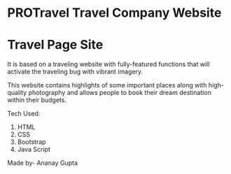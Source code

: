 # PROTravel Travel Company Website

# Travel Page Site

It is based on a traveling website with fully-featured functions that will activate the traveling bug with vibrant imagery. 

This website contains highlights of some important places along with high-quality photography and allows people to book their dream destination within their budgets. 

Tech Used:
1. HTML
2. CSS 
3. Bootstrap
4. Java Script


Made by-
Ananay Gupta
